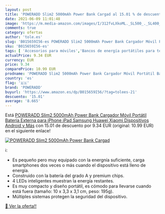 ```yaml
---
layout: post
title: 'POWERADD Slim2 5000mAh Power Bank Cargad al 15.01 % de descuento'
date: 2021-06-09 11:01:48
image: 'https://m.media-amazon.com/images/I/312fvLXkoML._SL500_._SL400_.jpg'
comments: true
category: ofertas
author: 'tole.es'
slug: 'B015659I56-es POWERADD Slim2 5000mAh Power Bank Cargador Móvil Portátil...'
sku: 'B015659I56-es'
tags: [ 'Accesorios para móviles','Bancos de energía portátiles para teléfonos móviles','Cargadores para móviles','Comunicación móvil y accesorios','Electrónica','android','poweradd', ]
actualPrice: 9.34 EUR
currency: EUR
price: 9.34
comparePrice: 10.99 EUR
prodname: 'POWERADD Slim2 5000mAh Power Bank Cargador Móvil Portátil Batería Externa para iPhone iPad Samsung Huawei Xiaomi Dispositivos Android y Más'
country: 'es'
flag: '🇪🇸'
brand: 'POWERADD'
buyurl: 'https://www.amazon.es/dp/B015659I56/?tag=tolees-21'
descuento: '15.01'
average: '8.665'
---
```


Está [POWERADD Slim2 5000mAh Power Bank Cargador Móvil Portátil Batería Externa para iPhone iPad Samsung Huawei Xiaomi Dispositivos Android y Más](https://www.amazon.es/dp/B015659I56/?tag=tolees-21) con 15.01 de descuento por 9.34 EUR (original: 10.99 EUR) en el siguiente enlace!

[![POWERADD Slim2 5000mAh Power Bank Cargad](https://m.media-amazon.com/images/I/312fvLXkoML._SL500_._SL400_.jpg)](https://www.amazon.es/dp/B015659I56/?tag=tolees-21)

ℹ️:

- Es pequeño pero muy equipado con la energnía suficiente, carga smartphones dos veces o más cuando el dispositivo está lleno de energía.
- Construido con la batería del grado A y premium chips.
- 4 LEDs inteligentes muestran la energía restantes.
- Es muy compacto y diseño portátil, es cómodo para llevarse cuando está fuera (tamaño: 10 x 3,3 x 3,1 cm, peso: 195g).
- Múltiples sistemas protegen la seguridad del dispositivo.

[🛒 Ver la oferta!!](https://www.amazon.es/dp/B015659I56/?tag=tolees-21)
